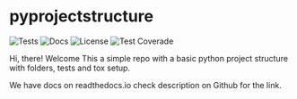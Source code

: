 # pyprojectstructure
![Tests](https://github.com/mustansirgodhrawala/pyprojectstructure/actions/workflows/tests.yml/badge.svg)
![Docs](https://img.shields.io/readthedocs/pyprojectstructure)
![License](https://img.shields.io/github/license/mustansirgodhrawala/pyprojectstructure?style=flat-square)
![Test Coverade](https://github.com/mustansirgodhrawala/pyprojectstructure/tree/main/coverage/coverage.svg)

Hi, there! Welcome 
This a simple repo with a basic python project structure with folders, tests and tox setup.

We have docs on readthedocs.io check description on Github for the link.
